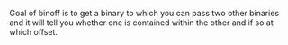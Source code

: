 Goal of binoff is to get a binary to which you can pass two other binaries and it will tell you whether one is contained within the other and if so at which offset.

